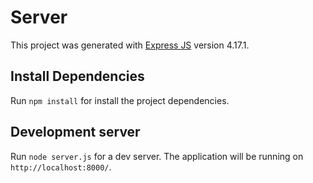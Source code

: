 # Server

This project was generated with [Express JS](https://expressjs.com/) version 4.17.1.

## Install Dependencies

Run `npm install` for install the project dependencies.

## Development server

Run `node server.js` for a dev server.
The application will be running on `http://localhost:8000/`.
